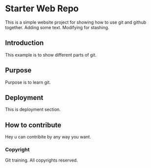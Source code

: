# Starter Web Repo

This is a simple website project for showing how to use git and github together.
Adding some text. Modifying for stashing.

## Introduction

This example is to show different parts of git.

## Purpose

Purpose is to learn git.

## Deployment

This is deployment section.

## How to contribute

Hey u can contribite by any way you want.

### Copyright

Git training. All copyrights reserved.